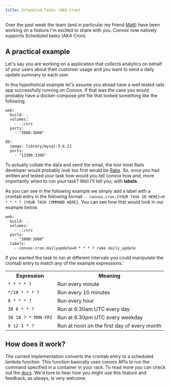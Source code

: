 ```yaml
---
title: Scheduled Tasks (AKA Cron)
---
```


Over the past week the team (and in particular my friend [Matt](https://twitter.com/mattmanning)) have been working on a feature I'm excited to share with you. Convox now natively supports Scheduled tasks (AKA Cron). 

## A practical example

Let's say you are working on a application that collects analytics on behalf of your users about their customer usage and you want to send a daily update summary to each user.

In this hypothetical example let's assume you alread have a well tested rails app successfully running on Convox. If that was the case you would probably have a docker-compose.yml file that looked something like the following.

```
web:
  build: .
  volumes:
    - .:/src
  ports:
    - "3000:3000"

db:
  image: library/mysql:5.6.22
  ports:
    - "13306:3306"
```

To actually collate the data and send the email, the tool most Rails developer would probably look too first would be [Rake](https://github.com/ruby/rake). So, once you had written and tested your task how would you tell convox how and, more importantly when to run your task? Well I'll tell you; with **labels**.

As you can see in the following example we simply add a label with a crontab entry in the following format: `- convox.cron.{YOUR TASK ID HERE}=0 * * * ? {YOUR TASK COMMAND HERE}`. You can see how that would look in our example below.

```
web:
  build: .
  volumes:
    - .:/src
  ports:
    - "3000:3000"
  labels:
    - convox.cron.dailyupdate=0 * * * ? rake daily_update
```

If you wanted the task to run at different intervals you could manipulate the crontab entry to match any of the example expressions:`

<table>
  <tr>
    <th>Expression</th>
    <th>Meaning</th>
  </tr>
  <tr>
    <td><code>* * * * ?</code></td>
    <td>Run every minute</td>
  </tr>
  <tr>
    <td><code>*/10 * * * ?</code></td>
    <td>Run every 10 minutes</td>
  </tr>
  <tr>
    <td><code>0 * * * ?</code></td>
    <td>Run every hour</td>
  </tr>
  <tr>
    <td><code>30 6 * * ?</code></td>
    <td>Run at 6:30am UTC every day</td>
  </tr>
  <tr>
    <td><code>30 18 ? * MON-FRI</code></td>
    <td>Run at 6:30pm UTC every weekday</td>
  </tr>
  <tr>
    <td><code>0 12 1 * ?</code></td>
    <td>Run at noon on the first day of every month</td>
  </tr>
</table>

## How does it work?

The current implementation converts the crontab entry to a scheduled lambda function. This function basically uses convos APIs to run the command specified in a container in your rack. To read more you can check out the [docs](/docs/scheduled-tasks/). We'd love to hear how you might use this feature and feedback, as always, is very welcome.
